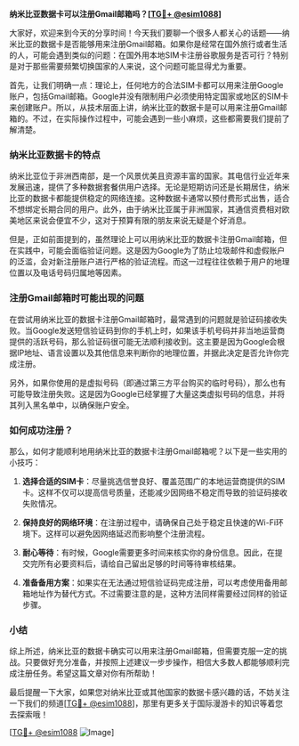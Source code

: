 **纳米比亚数据卡可以注册Gmail邮箱吗？[[TG💪+ @esim1088](https://t.me/s/esim1088)]**

大家好，欢迎来到今天的分享时间！今天我们要聊一个很多人都关心的话题——纳米比亚的数据卡是否能够用来注册Gmail邮箱。如果你是经常在国外旅行或者生活的人，可能会遇到类似的问题：在国外用本地SIM卡注册谷歌服务是否可行？特别是对于那些需要频繁切换国家的人来说，这个问题可能显得尤为重要。

首先，让我们明确一点：理论上，任何地方的合法SIM卡都可以用来注册Google账户，包括Gmail邮箱。Google并没有限制用户必须使用特定国家或地区的SIM卡来创建账户。所以，从技术层面上讲，纳米比亚的数据卡是可以用来注册Gmail邮箱的。不过，在实际操作过程中，可能会遇到一些小麻烦，这些都需要我们提前了解清楚。

### 纳米比亚数据卡的特点

纳米比亚位于非洲西南部，是一个风景优美且资源丰富的国家。其电信行业近年来发展迅速，提供了多种数据套餐供用户选择。无论是短期访问还是长期居住，纳米比亚的数据卡都能提供稳定的网络连接。这种数据卡通常以预付费形式出售，适合不想绑定长期合同的用户。此外，由于纳米比亚属于非洲国家，其通信资费相对欧美地区来说会便宜不少，这对于预算有限的朋友来说无疑是个好消息。

但是，正如前面提到的，虽然理论上可以用纳米比亚的数据卡注册Gmail邮箱，但在实践中，可能会面临验证问题。这是因为Google为了防止垃圾邮件和虚假账户的泛滥，会对新注册账户进行严格的验证流程。而这一过程往往依赖于用户的地理位置以及电话号码归属地等因素。

### 注册Gmail邮箱时可能出现的问题

在尝试用纳米比亚的数据卡注册Gmail邮箱时，最常遇到的问题就是验证码接收失败。当Google发送短信验证码到你的手机上时，如果该手机号码并非当地运营商提供的活跃号码，那么验证码很可能无法顺利接收到。这主要是因为Google会根据IP地址、语言设置以及其他信息来判断你的地理位置，并据此决定是否允许你完成注册。

另外，如果你使用的是虚拟号码（即通过第三方平台购买的临时号码），那么也有可能导致注册失败。这是因为Google已经掌握了大量这类虚拟号码的信息，并将其列入黑名单中，以确保账户安全。

### 如何成功注册？

那么，如何才能顺利地用纳米比亚的数据卡注册Gmail邮箱呢？以下是一些实用的小技巧：

1. **选择合适的SIM卡**：尽量挑选信誉良好、覆盖范围广的本地运营商提供的SIM卡。这样不仅可以提高信号质量，还能减少因网络不稳定而导致的验证码接收失败情况。

2. **保持良好的网络环境**：在注册过程中，请确保自己处于稳定且快速的Wi-Fi环境下。这样可以避免因网络延迟而影响整个注册流程。

3. **耐心等待**：有时候，Google需要更多时间来核实你的身份信息。因此，在提交完所有必要资料后，请给自己留出足够的时间等待审核结果。

4. **准备备用方案**：如果实在无法通过短信验证码完成注册，可以考虑使用备用邮箱地址作为替代方式。不过需要注意的是，这种方法同样需要经过同样的验证步骤。

### 小结

综上所述，纳米比亚的数据卡确实可以用来注册Gmail邮箱，但需要克服一定的挑战。只要做好充分准备，并按照上述建议一步步操作，相信大多数人都能够顺利完成注册任务。希望这篇文章对你有所帮助！

最后提醒一下大家，如果您对纳米比亚或其他国家的数据卡感兴趣的话，不妨关注一下我们的频道[[TG💪+ @esim1088](https://t.me/s/esim1088)]，那里有更多关于国际漫游卡的知识等着您去探索哦！

[[TG💪+ @esim1088](https://t.me/s/esim1088) ![Image](https://i.postimg.cc/4NQfJmqS/Snipaste-2025-05-13-00-14-12.png)]